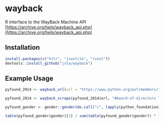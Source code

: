 # wayback

R interface to the WayBack Machine API
[https://archive.org/help/wayback_api.php](https://archive.org/help/wayback_api.php)

## Installation

```r
install.packages(c("httr", "jsonlite", "rvest"))
devtools::install_github("jsta/wayback")
```

## Example Usage

```r
pyfound_2014 <- wayback_url(url = "https://www.python.org/psf/members/", timestamp = "20140101")

pyfound_2014 <- wayback_scrape(pyfound_2014$url, "#board-of-directors li , #board-of-directors h1")

pyfound_gender <- gender::gender(do.call("c", lapply(python_foundation2014, function(x) strsplit(x, " ")[[1]][1])))

table(pyfound_gender$gender)[2] / sum(table(pyfound_gender$gender)) * 100

```